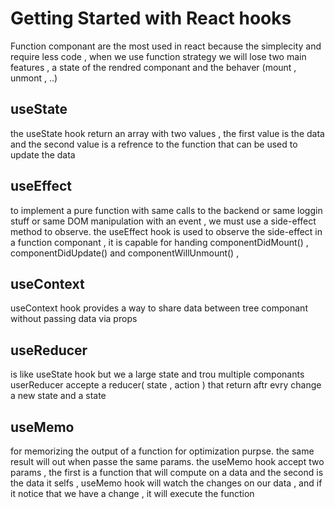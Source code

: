 # Getting Started with React hooks
Function componant are the most used in react because the simplecity and require less code , when we use function strategy we will lose two main features , a state of the rendred componant and the behaver (mount , unmont , ..)
## useState
the useState hook return an array with two values , the first value is the data and the second value is a refrence to the function that can be used to update the data
## useEffect
to implement a pure function with same calls to the backend or same loggin stuff or same DOM manipulation with an event , we must use a side-effect method to observe.
the useEffect hook is used to observe the side-effect in a function componant , it is capable for handing componentDidMount() , componentDidUpdate() and componentWillUnmount() ,
## useContext
useContext hook provides a way to share data between tree componant without passing data via props
## useReducer
is like useState hook but we a large state and trou multiple componants
userReducer accepte a reducer( state , action ) that return aftr evry change a new state and a state
## useMemo
for memorizing the output of a function for optimization purpse.
the same result will out when passe the same params.
the useMemo hook accept two params , the first is a function that will compute on a data and the second is the data it selfs , useMemo hook will watch the changes on our data , and if it notice that we have a change , it will execute the function